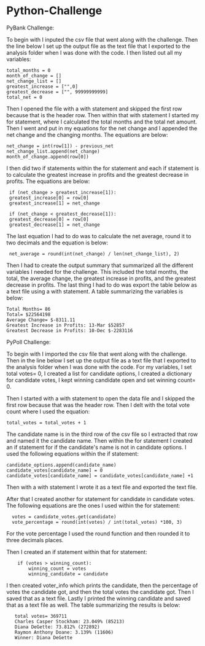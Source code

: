 # Python-Challenge
PyBank Challenge: 

To begin with I inputed the csv file that went along with the challenge. Then the line below I set up the output file as the text file that I exported to the analysis folder when I was done with the code. 
I then listed out all my variables: 
  
    total_months = 0
    month_of_change = []
    net_change_list = []
    greatest_increase = ["",0]
    greatest_decrease = ["", 99999999999]
    total_net = 0
  
Then I opened the file with a with statement and skipped the first row because that is the header row. 
Then within that with statement I started my for statement, where I calculated the total months and the total net amount. Then I went and put in my equations for the net change and I appended the net change and the changing months. The equations are below: 

    net_change = int(row[1]) - previous_net
    net_change_list.append(net_change)
    month_of_change.append(row[0])

I then did two if statements within the for statement and each if statement is to calculate the greatest increase in profits and the greatest decrease in profits. The equations are below: 

     if (net_change > greatest_increase[1]):
     greatest_increase[0] = row[0]
     greatest_increase[1] = net_change
     
     if (net_change < greatest_decrease[1]):
     greatest_decrease[0] = row[0]
     greatest_decrease[1] = net_change
     
The last equation I had to do was to calculate the net average, round it to two decimals and the equation is below: 

     net_average = round(int(net_change) / len(net_change_list), 2)
     
Then I had to create the output summary that summarized all the different variables I needed for the challenge. This included the total months, the total, the average change, the greatest increase in profits, and the greatest decrease in profits. The last thing I had to do was export the table below as a text file using a with statement. 
A table summarizing the variables is below: 

    Total Months= 86
    Total= $22564198
    Average Change= $-8311.11
    Greatest Increase in Profits: 13-Mar $52857
    Greatest Decrease in Profits: 10-Dec $-2283116     

PyPoll Challenge: 

To begin with I imported the csv file that went along with the challenge. Then in the line below I set up the output file as a text file that I exported to the analysis folder when I was done with the code. 
For my variables, I set total votes= 0, I created a list for candidate options, I created a dictionary for candidate votes, I kept winning candidate open and set winning count= 0. 

Then I started with a with statement to open the data file and I skipped the first row because that was the header row. Then I delt with the total vote count where I used the equation: 

    total_votes = total_votes + 1
    
The candidate name is in the third row of the csv file so I extracted that row and named it the candidate name. Then within the for statement I created an if statement for if the candidate's name is not in candidate options. I used the following equations within the if statement: 

    candidate_options.append(candidate_name)
    candidate_votes[candidate_name] = 0   
    candidate_votes[candidate_name] = candidate_votes[candidate_name] +1    
    
Then with a with statement I wrote it as a text file and exported the text file. 

After that I created another for statement for candidate in candidate votes. The following equations are the ones I used within the for statement: 

      votes = candidate_votes.get(candidate)
      vote_percentage = round(int(votes) / int(total_votes) *100, 3)  
      
For the vote percentage I used the round function and then rounded it to three decimals places. 

Then I created an if statement within that for statement: 

        if (votes > winning_count):
            winning_count = votes
            winning_candidate = candidate      
      
I then created voter_info which prints the candidate, then the percentage of votes the candidate got, and then the total votes the candidate got. Then I saved that as a text file. Lastly I printed the winning candidate and saved that as a text file as well. The table summarizing the results is below: 

       total votes= 369711
       Charles Casper Stockham: 23.049% (85213)
       Diana DeGette: 73.812% (272892)
       Raymon Anthony Doane: 3.139% (11606)
       Winner: Diana DeGette
